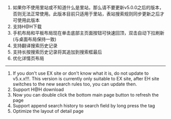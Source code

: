 1. 如果你不使用里站或不知道什么是里站，那么请不要更新v5.0.0之后的版本，否则无法正常使用。此版本目前只适用于里站，表站搜索规则同步更新之后才可使用此版本
2. 支持H@H下载
3. 手机布局和平板布局现在单击底部主页面按钮可快速回顶，双击自动下拉刷新(与桌面布局保持一致)
4. 支持翻译搜索历史记录
5. 支持长按搜索历史记录将其追加到搜索框最后
6. 优化详情页布局

------------------------------------------------------------------------------------------

1. If you don't use EX site or don't know what it is, do not update to v5.x.x!!!. This version is currently only suitable to EX site, after EH site switches to the new search rules too, you can update then.
2. Support H@H download
3. Now you can double click the bottom main page button to refresh the page
4. Support append search history to search field by long press the tag
5. Optimize the layout of detail page
